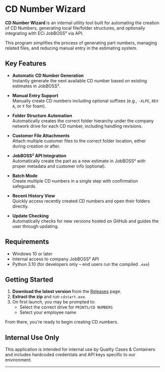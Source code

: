 # CD Number Wizard

**CD Number Wizard** is an internal utility tool built for automating the creation of CD Numbers, generating local file/folder structures, and optionally integrating with ECi JobBOSS² via API.

This program simplifies the process of generating part numbers, managing related files, and reducing manual entry in the estimating system.

## Key Features

- **Automatic CD Number Generation**  
  Instantly generate the next available CD number based on existing estimates in JobBOSS².

- **Manual Entry Support**  
  Manually create CD numbers including optional suffixes (e.g., `-XLPE`, `REV A`, or `F` for foam).

- **Folder Structure Automation**  
  Automatically creates the correct folder hierarchy under the company network drive for each CD number, including handling revisions.

- **Customer File Attachments**  
  Attach multiple customer files to the correct folder location, either during creation or after.

- **JobBOSS² API Integration**  
  Automatically create the part as a new estimate in JobBOSS² with proper metadata and customer info (optional).

- **Batch Mode**  
  Create multiple CD numbers in a single step with confirmation safeguards.

- **Recent History View**  
  Quickly access recently created CD numbers and open their folders directly.

- **Update Checking**  
  Automatically checks for new versions hosted on GitHub and guides the user through updating.

## Requirements

- Windows 10 or later  
- Internal access to company JobBOSS² API  
- Python 3.10 (for developers only – end users run the compiled `.exe`)  

## Getting Started

1. **Download the latest version** from the [Releases](https://github.com/YOUR-USERNAME/cd-number-wizard/releases) page.
2. **Extract the zip** and run `cdstart.exe`.
3. On first launch, you may be prompted to:
   - Select the correct drive for `PRINTS/CD NUMBERS`
   - Select your employee name

From there, you’re ready to begin creating CD numbers.

## Internal Use Only

This application is intended for internal use by Quality Cases & Containers and includes hardcoded credentials and API keys specific to our environment.

---
